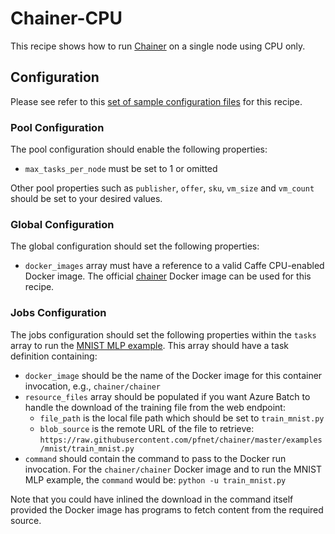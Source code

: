 # Chainer-CPU
This recipe shows how to run [Chainer](http://chainer.org/) on
a single node using CPU only.

## Configuration
Please see refer to this [set of sample configuration files](./config) for
this recipe.

### Pool Configuration
The pool configuration should enable the following properties:
* `max_tasks_per_node` must be set to 1 or omitted

Other pool properties such as `publisher`, `offer`, `sku`, `vm_size` and
`vm_count` should be set to your desired values.

### Global Configuration
The global configuration should set the following properties:
* `docker_images` array must have a reference to a valid Caffe CPU-enabled
Docker image. The official [chainer](https://hub.docker.com/r/chainer/chainer/)
Docker image can be used for this recipe.

### Jobs Configuration
The jobs configuration should set the following properties within the `tasks`
array to run the
[MNIST MLP example](https://github.com/pfnet/chainer/tree/master/examples/mnist).
This array should have a task definition containing:
* `docker_image` should be the name of the Docker image for this container invocation,
e.g., `chainer/chainer`
* `resource_files` array should be populated if you want Azure Batch to handle
the download of the training file from the web endpoint:
  * `file_path` is the local file path which should be set to
    `train_mnist.py`
  * `blob_source` is the remote URL of the file to retrieve:
    `https://raw.githubusercontent.com/pfnet/chainer/master/examples/mnist/train_mnist.py`
* `command` should contain the command to pass to the Docker run invocation.
For the `chainer/chainer` Docker image and to run the MNIST MLP example, the
`command` would be: `python -u train_mnist.py`

Note that you could have inlined the download in the command itself provided
the Docker image has programs to fetch content from the required source.
